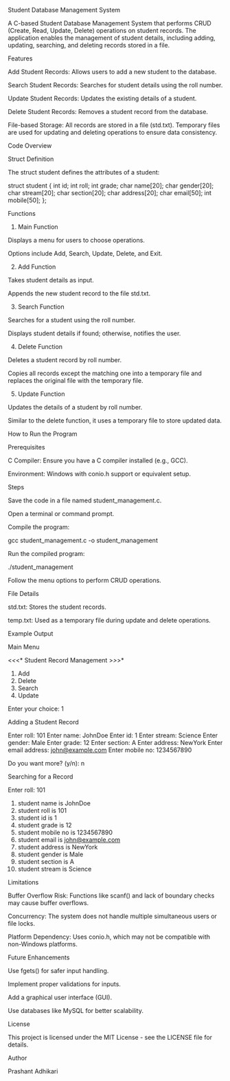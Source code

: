 Student Database Management System

A C-based Student Database Management System that performs CRUD (Create, Read, Update, Delete) operations on student records. The application enables the management of student details, including adding, updating, searching, and deleting records stored in a file.

Features

Add Student Records: Allows users to add a new student to the database.

Search Student Records: Searches for student details using the roll number.

Update Student Records: Updates the existing details of a student.

Delete Student Records: Removes a student record from the database.

File-based Storage: All records are stored in a file (std.txt). Temporary files are used for updating and deleting operations to ensure data consistency.

Code Overview

Struct Definition

The struct student defines the attributes of a student:

struct student {
    int id;
    int roll;
    int grade;
    char name[20];
    char gender[20];
    char stream[20];
    char section[20];
    char address[20];
    char email[50];
    int mobile[50];
};

Functions

1. Main Function

Displays a menu for users to choose operations.

Options include Add, Search, Update, Delete, and Exit.

2. Add Function

Takes student details as input.

Appends the new student record to the file std.txt.

3. Search Function

Searches for a student using the roll number.

Displays student details if found; otherwise, notifies the user.

4. Delete Function

Deletes a student record by roll number.

Copies all records except the matching one into a temporary file and replaces the original file with the temporary file.

5. Update Function

Updates the details of a student by roll number.

Similar to the delete function, it uses a temporary file to store updated data.

How to Run the Program

Prerequisites

C Compiler: Ensure you have a C compiler installed (e.g., GCC).

Environment: Windows with conio.h support or equivalent setup.

Steps

Save the code in a file named student_management.c.

Open a terminal or command prompt.

Compile the program:

gcc student_management.c -o student_management

Run the compiled program:

./student_management

Follow the menu options to perform CRUD operations.

File Details

std.txt: Stores the student records.

temp.txt: Used as a temporary file during update and delete operations.

Example Output

Main Menu

<*<*<* Student Record Management >*>*>*
1. Add
2. Delete
3. Search
4. Update

Enter your choice: 1

Adding a Student Record

Enter roll: 101
Enter name: JohnDoe
Enter id: 1
Enter stream: Science
Enter gender: Male
Enter grade: 12
Enter section: A
Enter address: NewYork
Enter email address: john@example.com
Enter mobile no: 1234567890

Do you want more? (y/n): n

Searching for a Record

Enter roll: 101
1. student name is JohnDoe
2. student roll is 101
3. student id is 1
4. student grade is 12
5. student mobile no is 1234567890
6. student email is john@example.com
7. student address is NewYork
8. student gender is Male
9. student section is A
10. student stream is Science

Limitations

Buffer Overflow Risk: Functions like scanf() and lack of boundary checks may cause buffer overflows.

Concurrency: The system does not handle multiple simultaneous users or file locks.

Platform Dependency: Uses conio.h, which may not be compatible with non-Windows platforms.

Future Enhancements

Use fgets() for safer input handling.

Implement proper validations for inputs.

Add a graphical user interface (GUI).

Use databases like MySQL for better scalability.

License

This project is licensed under the MIT License - see the LICENSE file for details.

Author

Prashant Adhikari

